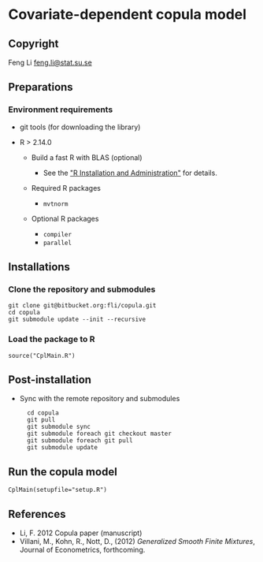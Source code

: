 Covariate-dependent copula model
================================

Copyright 
---------

Feng Li  <feng.li@stat.su.se>

Preparations
------------

### Environment requirements

* git tools (for downloading the library)

* R > 2.14.0
     
   * Build a fast R with BLAS (optional)

      * See the ["R Installation and Administration"](http://cran.r-project.org/doc/manuals/R-admin.pdf) for details.

   * Required R packages
      * `mvtnorm` 

   * Optional R packages
      * `compiler`
      * `parallel`

Installations
-------------

### Clone the repository and submodules
    
    git clone git@bitbucket.org:fli/copula.git
    cd copula
    git submodule update --init --recursive

### Load the package to R

    source("CplMain.R")

Post-installation
-----------------
    
* Sync with the remote repository and submodules 
    
        cd copula
        git pull
        git submodule sync 
        git submodule foreach git checkout master
        git submodule foreach git pull
        git submodule update

Run the copula model
--------------------

    CplMain(setupfile="setup.R")

    
References
----------

* Li, F. 2012 Copula paper (manuscript)
* Villani, M., Kohn, R., Nott, D., (2012) _Generalized Smooth Finite Mixtures_, Journal of Econometrics, forthcoming.
